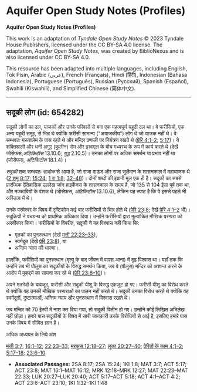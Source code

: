 # Aquifer Open Study Notes (Profiles)

**Aquifer Open Study Notes (Profiles)**

This work is an adaptation of *Tyndale Open Study Notes* © 2023 Tyndale House Publishers, licensed under the CC BY\-SA 4\.0 license. The adaptation, *Aquifer Open Study Notes*, was created by BiblioNexus and is also licensed under CC BY\-SA 4\.0\.

This resource has been adapted into multiple languages, including English, Tok Pisin, Arabic (عربي), French (Français), Hindi (हिंदी), Indonesian (Bahasa Indonesia), Portuguese (Português), Russian (Русский), Spanish (Español), Swahili (Kiswahili), and Simplified Chinese (简体中文).



--------------------------------

## सदूकी लोग (id: 654282)

सदूकी लोगों का दल, याजकों और उनके परिवारों से बना एक महत्वपूर्ण यहूदी दल था। वे फरीसियों, एक अन्य यहूदी समूह, से भिन्न थे क्योंकि फरीसी सामान्य ("अयाजकीय") लोग थे जो याजक नहीं थे। वे सम्भवतः यरूशलेम के पास रहते थे और मन्दिर प्रणाली पर नियंत्रण रखते थे ([प्रेरि 4:1–2](https://ref.ly/Acts4:1-Acts4:2); [5:17](https://ref.ly/Acts5:17))। ये शक्तिशाली और धनी अगुए (कुलीन) रोम और इस्राएल के बीच मध्यस्थ के रूप में कार्य करते थे (देखें जोसेफस,*अंटिकिटीस* 13\.10\.6; *युद्ध* 2\.10\.5\)। उनका लोगों पर अधिक समर्थन या प्रभाव नहीं था (जोसेफस, *अंटिकिटीस* 18\.1\.4\)।

*सदूकी* शब्द सम्भवतः *सादोक* से आया है, जो राजा दाऊद और राजा सुलैमान के शासनकाल में महायाजक थे ([2 शमू 8:17](https://ref.ly/2Sam8:17); [15:24](https://ref.ly/2Sam15:24); [1 रा 1:8](https://ref.ly/1Kgs1:8); [32–48](https://ref.ly/1Kgs1:32-1Kgs1:48))। दोनों शब्दों की इब्रानी मूल एक ही है। सदूकी का सबसे प्रारम्भिक ऐतिहासिक उल्लेख जॉन हाइर्केनस के शासनकाल के समय है, जो 135 से 104 ईसा पूर्व तक था, और मक्काबियों के वंशज थे (जोसेफस, *अंटिकिटीस* 13\.10\.6\), लेकिन यह स्पष्ट है कि वे इससे पहले भी अस्तित्व में थे।

उनके परमेश्वर के विषय में दृष्टिकोण कई बार फरीसियों से भिन्न होते थे ([प्रेरि 23:8](https://ref.ly/Acts23:8); देखें [प्रेरि 4:1–2](https://ref.ly/Acts4:1-Acts4:2) भी)। सदूकियों ने पंचग्रन्थ को प्राथमिक अधिकार दिया। उन्होंने फरीसियों द्वारा मूल्यांकित मौखिक परम्परा को अस्वीकार किया। फरीसियों के विपरीत, सदूकी ने यह विश्वास नहीं किया कि:

* मृतकों का पुनरुत्थान (देखें [मत्ती 22:23–33](https://ref.ly/Matt22:23-Matt22:33)),
* स्वर्गदूत (देखें [प्रेरि 23:8](https://ref.ly/Acts23:8)), या
* अन्तिम न्याय की धारणा।

हालाँकि, फरीसियों का पुनरुत्थान (मृत्यु के बाद जीवन में वापस आना) में दृढ़ विश्वास था। यहाँ तक कि उन्होंने तब भी पौलुस का सदूकीयों के विरुद्ध समर्थन किया, जब वे (पौलुस) मन्दिर को अशान्त करने के आरोप में मुकद्दमें का सामना कर रहे थे ([प्रेरि 23:6–10](https://ref.ly/Acts23:6-Acts23:10))।

अपने मतभेदों के बावजूद, फरीसी और सदूकी यीशु के विरुद्ध एकजुट हो गए। फरीसी यीशु का विरोध करते थे क्योंकि वह उनकी मौखिक परम्पराओं का पालन नहीं करते थे। सदूकी उनका विरोध करते थे क्योंकि वह स्वर्गदूतों, दुष्टात्माओं, अन्तिम न्याय और पुनरुत्थान में विश्वास रखते थे।

जब मन्दिर को 70 ईस्वी में नाश कर दिया गया, तो सदूकी विलीन हो गए। उन्होंने कोई लिखित अभिलेख नहीं छोड़ा। हमारे पास सदूकीयों के विषय में सारी जानकारी उनके विरोधियों से आई है, इसलिए हमारे पास उनके विषय में सीमित ज्ञान है।

अधिक अध्ययन के लिये अंश

[मत्ती 3:7](https://ref.ly/Matt3:7); [16:1–12](https://ref.ly/Matt16:1-Matt16:12); [22:23–33](https://ref.ly/Matt22:23-Matt22:33); [मरकुस 12:18–27](https://ref.ly/Mark12:18-Mark12:27); [लूका 20:27–40](https://ref.ly/Luke20:27-Luke20:40); [प्रेरितों के काम 4:1–2](https://ref.ly/Acts4:1-Acts4:2); [5:17–18](https://ref.ly/Acts5:17-Acts5:18); [23:6–10](https://ref.ly/Acts23:6-Acts23:10)

* **Associated Passages:** 2SA 8:17; 2SA 15:24; 1KI 1:8; MAT 3:7; ACT 5:17; ACT 23:8; MAT 16:1–MAT 16:12; MRK 12:18–MRK 12:27; MAT 22:23–MAT 22:33; LUK 20:27–LUK 20:40; ACT 5:17–ACT 5:18; ACT 4:1–ACT 4:2; ACT 23:6–ACT 23:10; 1KI 1:32–1KI 1:48

